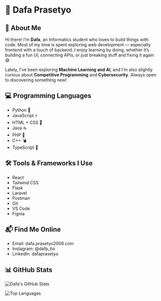 # 🌈 Dafa Prasetyo

## 🌟 About Me

Hi there! I'm **Dafa**, an Informatics student who loves to build things with code. Most of my time is spent exploring web development — especially frontend with a touch of backend. I enjoy learning by doing, whether it’s building a fun UI, connecting APIs, or just breaking stuff and fixing it again 😄

Lately, I’ve been exploring **Machine Learning and AI**, and I'm also slightly curious about **Competitive Programming** and **Cybersecurity**. Always open to discovering something new!

## 💻 Programming Languages

- Python 🐍
- JavaScript ⚡
- HTML + CSS 🎨
- Java ☕
- PHP 🐘
- C++ 💣
- TypeScript 🌱

## 🛠️ Tools & Frameworks I Use

- React
- Tailwind CSS
- Flask
- Laravel
- Postman
- Git
- VS Code
- Figma

## 📬 Find Me Online

- Email: dafa.prasetyo2006.com
- Instagram: @dafp_tio
- LinkedIn: dafaprasetyo

## 📊 GitHub Stats

![Dafa's GitHub Stats](https://github-readme-stats.vercel.app/api?username=DafaTyo&show_icons=true&theme=tokyonight)

![Top Languages](https://github-readme-stats.vercel.app/api/top-langs/?username=DafaTyo&layout=compact&theme=tokyonight)
